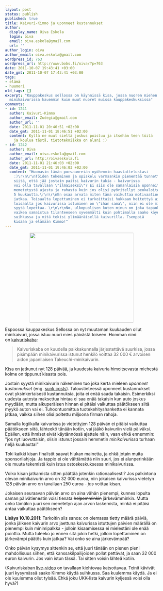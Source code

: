 ```yaml
---
layout: post
status: publish
published: true
title: Kaivuri-Kimmo ja uponneet kustannukset
author:
  display_name: Oiva Eskola
  login: oiva
  email: oiva.eskola@gmail.com
  url: ''
author_login: oiva
author_email: oiva.eskola@gmail.com
wordpress_id: 763
wordpress_url: http://www.bobs.fi/oiva/?p=763
date: 2011-10-07 19:43:41 +03:00
date_gmt: 2011-10-07 17:43:41 +03:00
tags:
- elämä
- huumori
old_tags: []
excerpt: "Kauppakeskus sellossa on käynnissä kisa, jossa nuoren miehen pitää istua
  minikaivurissa kauemmin kuin muut nuoret muissa kauppakeskuksissa"
comments:
- id: 1241
  author: Kaivuri-Kimmo
  author_email: Zudegia@gmail.com
  author_url: ''
  date: 2011-11-01 20:46:51 +02:00
  date_gmt: 2011-11-01 18:46:51 +02:00
  content: Kyllä ne muut sieltä joskus poistuu ja itsehän teen töitä
    ja koulua tästä, tietotekniikka on alani :)
- id: 1242
  author: Oiva
  author_email: oiva.eskola@gmail.com
  author_url: http://oivaeskola.fi
  date: 2011-11-01 21:46:03 +02:00
  date_gmt: 2011-11-01 19:46:03 +02:00
  content: "Huomasin tämän porsaanreiän myöhemmin haastattelustasi
    :)\r\n\r\nTöiden tekeminen ja opiskelu varmaankin pienentää tunnetta
    siitä, että jää jostain paitsi kaivurin takia - kaivurissa
    voi olla tavallaan \"ilmaiseksi\"? Ei siis ole samanlaisia uponneita kustannuksia
    menetetystä ajasta ja rahasta kuin jos olisi pyöritellyt peukaloitaan
    5 kuukautta.\r\n\r\nEn osaa arvata miten tämä vaikuttaa motivaatioon
    jatkaa. Toisaalta lopettaminen ei tarkoittaisi hukkaan heitettyä aikaa, ja
    toisaalta jos kaivurissa istuminen on \"ihan sama\", niin ei ole mitään
    syytä lopettaa. \r\n\r\nNo, ulkopuolisen kuten minun on joka tapauksessa
    vaikea samaistua tilanteeseen syvemmälti kuin pohtimalla saako käydä
    suihkussa ja mitä tekisi ylimääräisellä kaivurilla. Tsemppiä
    kisaan ja elämään Kimmo!"
---
```

<p style="text-align: center;"><img class="size-full wp-image-766 aligncenter" title="Kaivuri-Kimmo" src="{{ site.baseurl }}/images/2011/10/kimmo.jpg" alt="" width="342" height="296" /></p>
<p>Espoossa kauppakeskus Sellossa on nyt muutaman kuukauden ollut minikaivuri, jossa istuu nuori mies päivästä toiseen. Homman nimi on&nbsp;<a href="http://www.kaivuriskaba.fi/">kaivuriskaba</a>:</p>
<blockquote><p>Kaivuriskaba on kuudella paikkakunnalla järjestettävä suurkisa, jossa pisimpään minikaivurissa istunut henkilö voittaa 32 000 &euro; arvoisen aidon japanilaisen Takeuchi-minikaivurin.</p></blockquote>
<p>Kisa on jatkunut nyt 128 päivää, ja kuudesta kaivuria himoitsevasta miehestä kolme on tippunut kisasta pois.</p>
<p>Jostain syystä minikaivurin näkeminen tuo joka kerta mieleen <em>uponneet kustannukset</em> (eng. <a title="Wikipedia: Sunk costs (eng.)" href="http://en.wikipedia.org/wiki/Sunk_costs">sunk costs</a>). Taloustieteessä uponneet kustannukset ovat yksinkertaisesti kustannuksia, joita ei enää saada takaisin. Esimerkiksi uudesta autosta maksettua hintaa ei saa enää takaisin kun auto joskus myydään, mutta alkuperäisen hinnan ei pitäisi vaikuttaa päätökseen siitä myykö auton vai ei. Tuhoontuomittua tuotekehityshanketta ei kannata jatkaa, vaikka siihen olisi poltettu miljoona firman rahoja.</p>
<p>Samalla logiikalla kaivurissa jo vietettyjen 128 päivän ei pitäisi vaikuttaa päätökseen siitä, lähteekö tänään kotiin, vai jääkö kaivuriin vielä päiväksi. Epäilen, että ihmiset eivät käytännössä ajattele näin, vaan ehkä ennemmin: "jos nyt luovuttaisin, olisin istunut jossain hemmetin <em>minikaivurissa</em> turhaan neljä kuukautta!"</p>
<p>Toki kaikki kisan finalistit saavat hiukan mainetta, ja ehkä jotain muita sponsorilahjoja. Ja tappio ei ole välttämättä niin suuri, jos ei alunperinkään ole muuta tekemistä kuin istua ostoskeskuksessa minikaivurissa.</p>
<p>Voiko kisan jatkamista sitten päättää jotenkin rationaalisesti? Jos palkintona olevan minikaivurin arvo on 32 000 euroa, niin jokaisen kaivurissa vietetyn 128 päivän arvo on tavallaan 250 euroa - <em>jos</em> voittaa kisan.</p>
<p>Jokaisen seuraavan päivän arvo on aina vähän pienempi, kunnes lopulta saman päivätienestin voisi tienata <del>helpomminkin</del> järkevämminkin. Mutta onko tämäkin juuri sen menetetyn ajan arvon laskemista, minkä ei pitäisi antaa vaikuttaa päätökseen?</p>
<p><strong>Lisäys 10.10.2011</strong>: Tarkoitin siis sanoa: on olemassa tietty määrä päiviä, jonka jälkeen kaivurin arvo jaettuna kaivurissa istuttujen päivien määrällä on pienempi kuin minimipalkka - jolloin kisaamisessa ei mielestäni ole enää pointtia. Mutta tuleeko jo ennen sitä jokin hetki, jolloin lopettaminen on järkevämpi päätös kuin jatkaa? Vai onko se aina järkevämpää?</p>
<p>Onko päivän kysymys sittenkin se, että juuri tänään on pienen pieni mahdollisuus siihen, että kanssakilpailijoiden pollat pettävät, ja saan 32 000 euron kaivurin. Jos vain istun tässä. Tai sitten voisin lähteä kotiin.</p>
<p>(Kaivuriskaban <a href="http://www.kaivuriskaba.fi/chat/chat.php?chat_group=2">live-video</a> on tavallaan kiehtovaa katsottavaa. Teinit kävivät juuri kysymässä saako Kimmo käydä suihkussa. Saa kuulemma käydä. Ja ei ole kuulemma ollut tylsää. Ehkä joku UKK-lista kaivurin kyljessä voisi olla hyvä?)</p>
